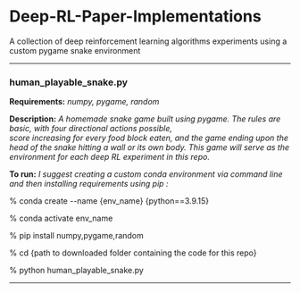 # Deep-RL-Paper-Implementations
A collection of deep reinforcement learning algorithms experiments using a custom pygame snake environment 

---------------------------------------------------------------------------------------------------------------------------
### human_playable_snake.py

**Requirements:** 
_numpy, pygame, random_

**Description:** _A homemade snake game built using pygame. The rules are basic, with four directional actions possible,  
score increasing for every food block eaten, and the game ending upon the head of the snake hitting a wall or its own body. 
This game will serve as the environment for each deep RL experiment in this repo._ 

**To run:** 
_I suggest creating a custom conda environment via command line and then installing requirements using pip :_ 

% conda create --name {env_name} {python==3.9.15}

% conda activate env_name

% pip install numpy,pygame,random

% cd {path to downloaded folder containing the code for this repo}

% python human_playable_snake.py

---------------------------------------------------------------------------------------------------------------------------
